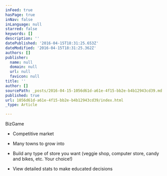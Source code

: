```yaml
---
inFeed: true
hasPage: true
inNav: false
inLanguage: null
starred: false
keywords: []
description: ''
datePublished: '2016-04-15T18:31:25.653Z'
dateModified: '2016-04-15T18:31:25.362Z'
authors: []
publisher:
  name: null
  domain: null
  url: null
  favicon: null
title: ''
author: []
sourcePath: _posts/2016-04-15-1056d61d-a61e-4f15-bb2e-b4b12943cd39.md
published: true
url: 1056d61d-a61e-4f15-bb2e-b4b12943cd39/index.html
_type: Article

---
```

BizGame

- Competitive market

- Many towns to grow into

- Build any type of store you want (veggie shop, computer store, candy and bikes, etc. Your choice!)

- View detailed stats to make educated decisions